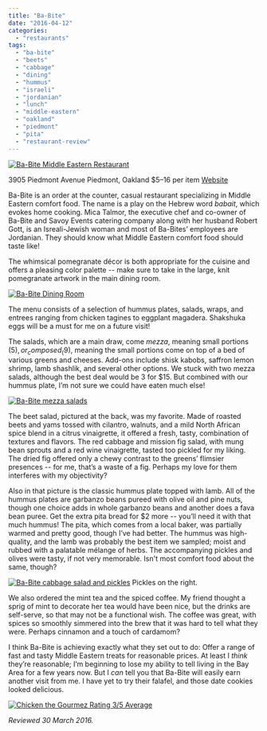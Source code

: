 ```yaml
---
title: "Ba-Bite"
date: "2016-04-12"
categories:
  - "restaurants"
tags:
  - "ba-bite"
  - "beets"
  - "cabbage"
  - "dining"
  - "hummus"
  - "israeli"
  - "jordanian"
  - "lunch"
  - "middle-eastern"
  - "oakland"
  - "piedmont"
  - "pita"
  - "restaurant-review"
---
```


[![Ba-Bite Middle Eastern Restaurant](http://s3.amazonaws.com/thegourmez-wpmedia/2016/04/Ba-Bite-01-2-500x352.jpg)](http://s3.amazonaws.com/thegourmez-wpmedia/2016/04/Ba-Bite-01-2.jpg)

3905 Piedmont Avenue
Piedmont, Oakland
$5–16 per item
[Website](http://www.babiteoakland.com/)

Ba-Bite is an order at the counter, casual restaurant specializing in Middle Eastern comfort food. The name is a play on the Hebrew word _babait_, which evokes home cooking. Mica Talmor, the executive chef and co-owner of Ba-Bite and Savoy Events catering company along with her husband Robert Gott, is an Isreali-Jewish woman and most of Ba-Bites’ employees are Jordanian. They should know what Middle Eastern comfort food should taste like!

The whimsical pomegranate décor is both appropriate for the cuisine and offers a pleasing color palette -- make sure to take in the large, knit pomegranate artwork in the main dining room.

[![Ba-Bite Dining Room](http://s3.amazonaws.com/thegourmez-wpmedia/2016/04/Ba-Bite-02-362x500.jpg)](http://s3.amazonaws.com/thegourmez-wpmedia/2016/04/Ba-Bite-02.jpg)

The menu consists of a selection of hummus plates, salads, wraps, and entrees ranging from chicken tagines to eggplant magadera. Shakshuka eggs will be a must for me on a future visit!

The salads, which are a main draw, come _mezza_, meaning small portions ($5), or _composed_ ($9), meaning the small portions come on top of a bed of various greens and cheeses. Add-ons include shisk kabobs, saffron lemon shrimp, lamb shashlik, and several other options. We stuck with two mezza salads, although the best deal would be 3 for $15. But combined with our hummus plate, I’m not sure we could have eaten much else!

[![Ba-Bite mezza salads](http://s3.amazonaws.com/thegourmez-wpmedia/2016/04/Ba-Bite-05-2-500x334.jpg)](http://s3.amazonaws.com/thegourmez-wpmedia/2016/04/Ba-Bite-05-2.jpg)

The beet salad, pictured at the back, was my favorite. Made of roasted beets and yams tossed with cilantro, walnuts, and a mild North African spice blend in a citrus vinaigrette, it offered a fresh, tasty, combination of textures and flavors. The red cabbage and mission fig salad, with mung bean sprouts and a red wine vinaigrette, tasted too pickled for my liking. The dried fig offered only a chewy contrast to the greens’ flimsier presences -- for me, that’s a waste of a fig. Perhaps my love for them interferes with my objectivity?

Also in that picture is the classic hummus plate topped with lamb. All of the hummus plates are garbanzo beans pureed with olive oil and pine nuts, though one choice adds in whole garbanzo beans and another does a fava bean puree. Get the extra pita bread for $2 more -- you’ll need it with that much hummus! The pita, which comes from a local baker, was partially warmed and pretty good, though I’ve had better. The hummus was high-quality, and the lamb was probably the best item we sampled; moist and rubbed with a palatable mélange of herbs. The accompanying pickles and olives were tasty, if not very memorable. Isn't most comfort food about the same, though?




<div class="caption">

[![Ba-Bite cabbage salad and pickles](http://s3.amazonaws.com/thegourmez-wpmedia/2016/04/Ba-Bite-04-2-500x349.jpg)](http://s3.amazonaws.com/thegourmez-wpmedia/2016/04/Ba-Bite-04-2.jpg) Pickles on the right.</div>


We also ordered the mint tea and the spiced coffee. My friend thought a sprig of mint to decorate her tea would have been nice, but the drinks are self-serve, so that may not be a functional wish. The coffee was great, with spices so smoothly simmered into the brew that it was hard to tell what they were. Perhaps cinnamon and a touch of cardamom?

I think Ba-Bite is achieving exactly what they set out to do: Offer a range of fast and tasty Middle Eastern treats for reasonable prices. At least I _think_ they’re reasonable; I’m beginning to lose my ability to tell living in the Bay Area for a few years now. But I _can_ tell you that Ba-Bite will easily earn another visit from me. I have yet to try their falafel, and those date cookies looked delicious.

[![Chicken the Gourmez Rating 3/5 Average](http://s3.amazonaws.com/thegourmez-wpmedia/2009/02/rating_chicken11.gif)](http://s3.amazonaws.com/thegourmez-wpmedia/2009/02/rating_chicken11.gif)

_Reviewed 30 March 2016._
